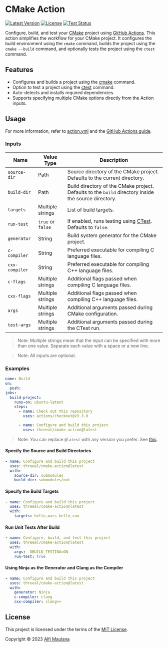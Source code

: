 # CMake Action

[![Latest Version](https://img.shields.io/github/v/release/threeal/cmake-action)](https://github.com/threeal/cmake-action/releases/)
[![License](https://img.shields.io/github/license/threeal/cmake-action)](./LICENSE)
[![Test Status](https://img.shields.io/github/actions/workflow/status/threeal/cmake-action/test.yml?label=test&branch=main)](https://github.com/threeal/cmake-action/actions/workflows/test.yml)

Configure, build, and test your [CMake](https://cmake.org/) project using [GitHub Actions](https://github.com/features/actions). This action simplifies the workflow for your CMake project. It configures the build environment using the `cmake` command, builds the project using the `cmake --build` command, and optionally tests the project using the `ctest` command.

## Features

- Configures and builds a project using the [cmake](https://cmake.org/cmake/help/latest/manual/cmake.1.html) command.
- Option to test a project using the [ctest](https://cmake.org/cmake/help/latest/manual/ctest.1.html) command.
- Auto-detects and installs required dependencies.
- Supports specifying multiple CMake options directly from the Action inputs.

## Usage

For more information, refer to [action.yml](./action.yml) and the [GitHub Actions guide](https://docs.github.com/en/actions/learn-github-actions/understanding-github-actions).

### Inputs

| Name | Value Type | Description |
| --- | --- | --- |
| `source-dir` | Path | Source directory of the CMake project. Defaults to the current directory. |
| `build-dir` | Path | Build directory of the CMake project. Defaults to the `build` directory inside the source directory. |
| `targets` | Multiple strings | List of build targets. |
| `run-test` | `true` or `false` | If enabled, runs testing using [CTest](https://cmake.org/cmake/help/latest/manual/ctest.1.html). Defaults to `false`. |
| `generator` | String | Build system generator for the CMake project. |
| `c-compiler` | String | Preferred executable for compiling C language files. |
| `cxx-compiler` | String | Preferred executable for compiling C++ language files. |
| `c-flags` | Multiple strings | Additional flags passed when compiling C language files. |
| `cxx-flags` | Multiple strings | Additional flags passed when compiling C++ language files. |
| `args` | Multiple strings | Additional arguments passed during CMake configuration. |
| `test-args` | Multiple strings | Additional arguments passed during the CTest run. |

> Note: Multiple strings mean that the input can be specified with more than one value. Separate each value with a space or a new line.

> Note: All inputs are optional.

### Examples

```yaml
name: Build
on:
  push:
jobs:
  build-project:
    runs-on: ubuntu-latest
    steps:
      - name: Check out this repository
        uses: actions/checkout@v3.3.0

      - name: Configure and build this project
        uses: threeal/cmake-action@latest
```

> Note: You can replace `@latest` with any version you prefer. See [this](https://docs.github.com/en/actions/using-workflows/workflow-syntax-for-github-actions#jobsjob_idstepsuses).

#### Specify the Source and Build Directories

```yaml
- name: Configure and build this project
  uses: threeal/cmake-action@latest
  with:
    source-dir: submodules
    build-dir: submodules/out
```

#### Specify the Build Targets

```yaml
- name: Configure and build this project
  uses: threeal/cmake-action@latest
  with:
    targets: hello_mars hello_sun
```

#### Run Unit Tests After Build

```yaml
- name: Configure, build, and test this project
  uses: threeal/cmake-action@latest
  with:
    args: -DBUILD_TESTING=ON
    run-test: true
```

#### Using Ninja as the Generator and Clang as the Compiler

```yaml
- name: Configure and build this project
  uses: threeal/cmake-action@latest
  with:
    generator: Ninja
    c-compiler: clang
    cxx-compiler: clang++
```

## License

This project is licensed under the terms of the [MIT License](./LICENSE).

Copyright © 2023 [Alfi Maulana](https://github.com/threeal/)
